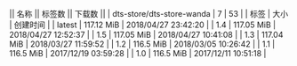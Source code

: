 || 名称 || 标签数 || 下载数 ||
| dts-store/dts-store-wanda | 7 | 53 | 
| 标签 | 大小 | 创建时间 |
| latest | 117.12 MiB | 2018/04/27 23:42:20 | 
| 1.4 | 117.05 MiB | 2018/04/27 12:52:37 | 
| 1.5 | 117.05 MiB | 2018/04/27 10:41:08 | 
| 1.3 | 117.04 MiB | 2018/03/27 11:59:52 | 
| 1.2 | 116.5 MiB | 2018/03/05 10:26:42 | 
| 1.1 | 116.5 MiB | 2017/12/19 03:59:28 | 
| 1.0 | 116.5 MiB | 2017/12/11 10:51:18 | 
